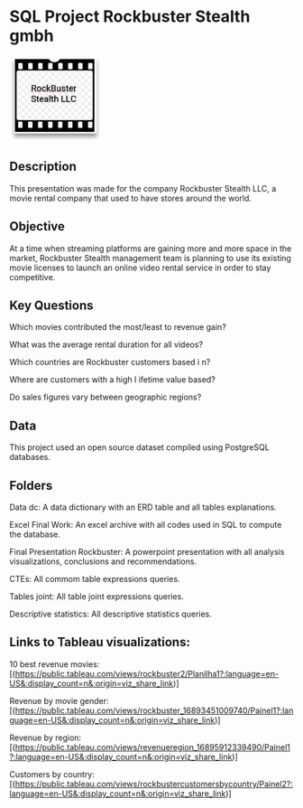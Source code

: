 # SQL Project Rockbuster Stealth gmbh

<img src="Picture1.png">

## Description

This presentation was made for the company Rockbuster Stealth LLC, a movie rental company that used to have stores around the world. 

## Objective

At a time when streaming platforms are gaining more and more space in the market,  Rockbuster Stealth management team is planning to use its existing movie licenses to launch an online video rental service in order to stay competitive.

## Key Questions

Which movies contributed the most/least to revenue gain?

What was the average rental duration for all videos?

Which countries are Rockbuster customers based i n?

Where are customers with a high l ifetime value based?

Do sales figures vary between geographic regions?


## Data

This project used an open source dataset compiled using PostgreSQL databases.

## Folders

Data dc: A data dictionary with an ERD table and all tables explanations.

Excel Final Work: An excel archive with all codes used in SQL to compute the database.

Final Presentation Rockbuster: A powerpoint presentation with all analysis visualizations, conclusions and recommendations.
                             
CTEs: All commom table expressions queries.

Tables joint: All table joint expressions queries.

Descriptive statistics: All descriptive statistics queries.

## Links to Tableau visualizations: 

10 best revenue movies: 
[(https://public.tableau.com/views/rockbuster2/Planilha1?:language=en-US&:display_count=n&:origin=viz_share_link)]

Revenue by movie gender: 
[(https://public.tableau.com/views/rockbuster_16893451009740/Painel1?:language=en-US&:display_count=n&:origin=viz_share_link)]

Revenue by region: 
[(https://public.tableau.com/views/revenueregion_16895912339490/Painel1?:language=en-US&:display_count=n&:origin=viz_share_link)]

Customers by country: 
[(https://public.tableau.com/views/rockbustercustomersbycountry/Painel2?:language=en-US&:display_count=n&:origin=viz_share_link)]
